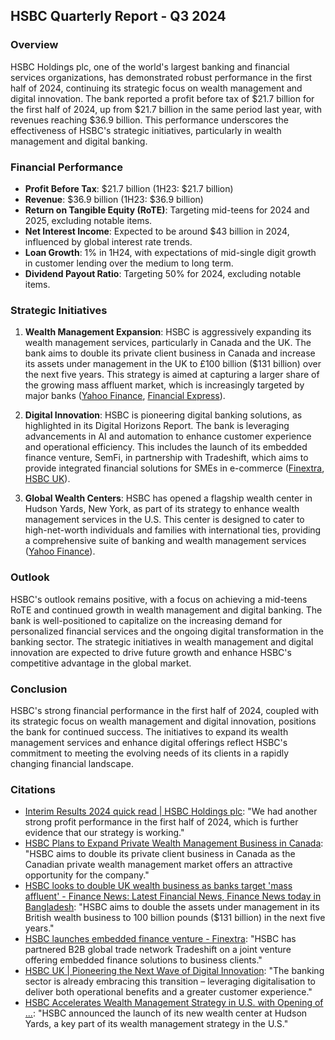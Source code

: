 ## HSBC Quarterly Report - Q3 2024

### Overview
HSBC Holdings plc, one of the world's largest banking and financial services organizations, has demonstrated robust performance in the first half of 2024, continuing its strategic focus on wealth management and digital innovation. The bank reported a profit before tax of $21.7 billion for the first half of 2024, up from $21.7 billion in the same period last year, with revenues reaching $36.9 billion. This performance underscores the effectiveness of HSBC's strategic initiatives, particularly in wealth management and digital banking.

### Financial Performance
- **Profit Before Tax**: $21.7 billion (1H23: $21.7 billion)
- **Revenue**: $36.9 billion (1H23: $36.9 billion)
- **Return on Tangible Equity (RoTE)**: Targeting mid-teens for 2024 and 2025, excluding notable items.
- **Net Interest Income**: Expected to be around $43 billion in 2024, influenced by global interest rate trends.
- **Loan Growth**: 1% in 1H24, with expectations of mid-single digit growth in customer lending over the medium to long term.
- **Dividend Payout Ratio**: Targeting 50% for 2024, excluding notable items.

### Strategic Initiatives
1. **Wealth Management Expansion**: HSBC is aggressively expanding its wealth management services, particularly in Canada and the UK. The bank aims to double its private client business in Canada and increase its assets under management in the UK to £100 billion ($131 billion) over the next five years. This strategy is aimed at capturing a larger share of the growing mass affluent market, which is increasingly targeted by major banks ([Yahoo Finance](https://finance.yahoo.com/news/hsbc-plans-expand-private-wealth-141500759.html), [Financial Express](https://today.thefinancialexpress.com.bd/trade-market/hsbc-looks-to-double-uk-wealth-business-as-banks-target-mass-affluent-1724516994)).

2. **Digital Innovation**: HSBC is pioneering digital banking solutions, as highlighted in its Digital Horizons Report. The bank is leveraging advancements in AI and automation to enhance customer experience and operational efficiency. This includes the launch of its embedded finance venture, SemFi, in partnership with Tradeshift, which aims to provide integrated financial solutions for SMEs in e-commerce ([Finextra](https://www.finextra.com/newsarticle/44827/hsbc-launches-embedded-finance-venture), [HSBC UK](https://www.business.hsbc.uk/en-gb/insights/running-a-business/steering-the-future)).

3. **Global Wealth Centers**: HSBC has opened a flagship wealth center in Hudson Yards, New York, as part of its strategy to enhance wealth management services in the U.S. This center is designed to cater to high-net-worth individuals and families with international ties, providing a comprehensive suite of banking and wealth management services ([Yahoo Finance](https://finance.yahoo.com/news/hsbc-accelerates-wealth-management-strategy-140000206.html)).

### Outlook
HSBC's outlook remains positive, with a focus on achieving a mid-teens RoTE and continued growth in wealth management and digital banking. The bank is well-positioned to capitalize on the increasing demand for personalized financial services and the ongoing digital transformation in the banking sector. The strategic initiatives in wealth management and digital innovation are expected to drive future growth and enhance HSBC's competitive advantage in the global market.

### Conclusion
HSBC's strong financial performance in the first half of 2024, coupled with its strategic focus on wealth management and digital innovation, positions the bank for continued success. The initiatives to expand its wealth management services and enhance digital offerings reflect HSBC's commitment to meeting the evolving needs of its clients in a rapidly changing financial landscape.

### Citations
- [Interim Results 2024 quick read | HSBC Holdings plc](https://www.hsbc.com/investors/results-and-announcements/all-reporting/interim-results-2024-quick-read): "We had another strong profit performance in the first half of 2024, which is further evidence that our strategy is working."
- [HSBC Plans to Expand Private Wealth Management Business in Canada](https://finance.yahoo.com/news/hsbc-plans-expand-private-wealth-141500759.html): "HSBC aims to double its private client business in Canada as the Canadian private wealth management market offers an attractive opportunity for the company."
- [HSBC looks to double UK wealth business as banks target 'mass affluent' - Finance News: Latest Financial News, Finance News today in Bangladesh](https://today.thefinancialexpress.com.bd/trade-market/hsbc-looks-to-double-uk-wealth-business-as-banks-target-mass-affluent-1724516994): "HSBC aims to double the assets under management in its British wealth business to 100 billion pounds ($131 billion) in the next five years."
- [HSBC launches embedded finance venture - Finextra](https://www.finextra.com/newsarticle/44827/hsbc-launches-embedded-finance-venture): "HSBC has partnered B2B global trade network Tradeshift on a joint venture offering embedded finance solutions to business clients."
- [HSBC UK | Pioneering the Next Wave of Digital Innovation](https://www.business.hsbc.uk/en-gb/insights/running-a-business/steering-the-future): "The banking sector is already embracing this transition – leveraging digitalisation to deliver both operational benefits and a greater customer experience."
- [HSBC Accelerates Wealth Management Strategy in U.S. with Opening of ...](https://finance.yahoo.com/news/hsbc-accelerates-wealth-management-strategy-140000206.html): "HSBC announced the launch of its new wealth center at Hudson Yards, a key part of its wealth management strategy in the U.S."
